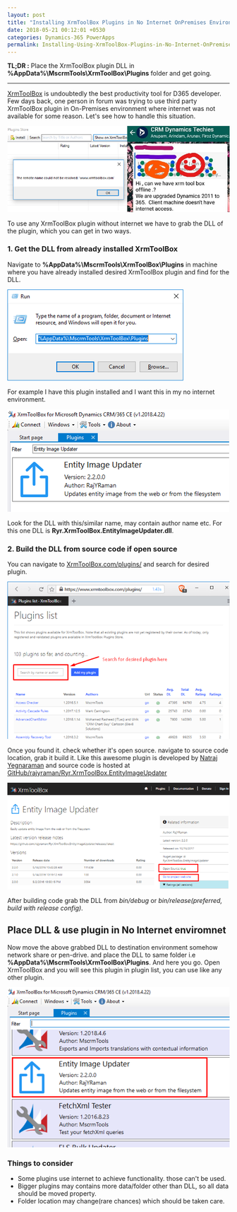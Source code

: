 ```yaml
---
layout: post
title: "Installing XrmToolBox Plugins in No Internet OnPremises Environments"
date: 2018-05-21 00:12:01 +0530
categories: Dynamics-365 PowerApps
permalink: Installing-Using-XrmToolBox-Plugins-in-No-Internet-OnPremises-Environments
---
```


**TL;DR :** Place the XrmToolBox plugin DLL in **%AppData%\MscrmTools\XrmToolBox\Plugins** folder and get going.

___

[XrmToolBox](https://www.xrmtoolbox.com/) is undoubtedly the best productivity tool for D365 developer. Few days back, one person in forum was trying to use third party XrmToolBox plugin in On-Premises environment where internet was not available for some reason. Let's see how to handle this situation.

![question in forum](assets/2018-05-21/offline_xrmtoolbox_plugin.png)

To use any XrmToolBox plugin without internet we have to grab the DLL of the plugin, which you can get in two ways.

### 1. Get the DLL from already installed XrmToolBox

Navigate to **%AppData%\MscrmTools\XrmToolBox\Plugins** in machine where you have already installed desired XrmToolBox plugin and find for the DLL.

![run](assets/2018-05-21/run.png)

For example I have this plugin installed and I want this in my no internet environment.

![plugin_in_xrmtoolbox](assets/2018-05-21/plugin_in_xrmtoolbox.png)

Look for the DLL with this/similar name, may contain author name etc. For this one DLL is **Ryr.XrmToolBox.EntityImageUpdater.dll**.

### 2. Build the DLL from source code if open source

You can navigate to [XrmToolBox.com/plugins/](https://www.xrmtoolbox.com/plugins/) and search for desired plugin.

![plugin_list](assets/2018-05-21/plugin_list.png)

Once you found it. check whether it's open source. navigate to source code location, grab it build it. Like this awesome plugin is developed by [Natraj Yegnaraman](https://github.com/rajyraman) and source code is hosted at [GitHub/rajyraman/Ryr.XrmToolBox.EntityImageUpdater](https://github.com/rajyraman/Ryr.XrmToolBox.EntityImageUpdater)

![open_source_plugin](assets/2018-05-21/open_source_plugin.png)

After building code grab the DLL from *bin/debug* or *bin/release(preferred, build with release config)*.

## Place DLL \& use plugin in No Internet enviromnet 

Now move the above grabbed DLL to destination environment somehow network share or pen-drive. and place the DLL to same folder i.e  **%AppData%\MscrmTools\XrmToolBox\Plugins**. And here you go. Open XrmToolBox and you will see this plugin in plugin list, you can use like any other plugin.

![done](assets/2018-05-21/done.png)

### Things to consider

* Some plugins use internet to achieve functionality. those can't be used.
* Bigger plugins may contains more data/folder other than DLL, so all data should be moved property.
* Folder location may change(rare chances) which should be taken care.